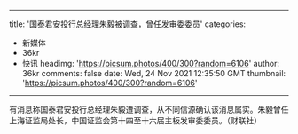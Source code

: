 
---
title: '国泰君安投行总经理朱毅被调查，曾任发审委委员'
categories: 
 - 新媒体
 - 36kr
 - 快讯
headimg: 'https://picsum.photos/400/300?random=6106'
author: 36kr
comments: false
date: Wed, 24 Nov 2021 12:35:50 GMT
thumbnail: 'https://picsum.photos/400/300?random=6106'
---

<div>   
有消息称国泰君安投行总经理朱毅遭调查，从不同信源确认该消息属实。朱毅曾任上海证监局处长，中国证监会第十四至十六届主板发审委委员。（财联社）  
</div>
            